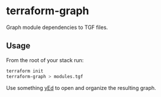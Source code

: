# terraform-graph

Graph module dependencies to TGF files.


## Usage

From the root of your stack run:

```bash
terraform init
terraform-graph > modules.tgf
```

Use something [yEd](https://www.yworks.com/products/yed) to open and organize the resulting graph.

